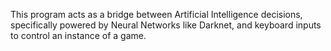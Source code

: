 This program acts as a bridge between Artificial Intelligence decisions, specifically powered by Neural Networks like Darknet, and keyboard inputs to control an instance of a game.
